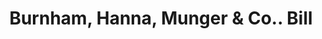 ---
doi: 10.7916/D8TX4SKF
date_other: '1890'
date_other_textual: 1890-1899
form: printed ephemera
genre:
- Invoices
name:
- Burnham, Hanna, Munger & Co.
object_in_context_url: https://biggert.cul.columbia.edu/items/view/ave_biggert_01880
subject_hierarchical_geographic:
- Kansas City, Missouri, United States
- Detroit, Michigan, United States
subject_name:
- Burnham, Hanna, Munger & Co.
title: Burnham, Hanna, Munger & Co.. Bill
sort_title: Burnham, Hanna, Munger & Co.. Bill
call_number: ave_biggert_01880
coordinates:
- 39.099722222222226,-94.57833333333333
- 42.331388888888895,-83.04583333333333
pid: ave_biggert_01880
identifiers: ave_biggert_01880
thumbnail: false
permalink: /biggert/ave_biggert_01880/
layout: iiif-image-page
---